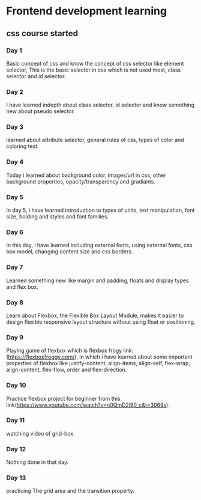 # Frontend development learning


## css course started

### Day 1
Basic concept of css and know the concept of css selector like element selector, This
is the basic selector in css which is not used most, class selector and id selector.

### Day 2
I have learned indepth about class selector, id selector and know something new 
about pseudo selector. 

### Day 3 
learned about attribute selector, general rules of css, types of color and coloring test.

### Day 4 
Today i learned about background color, images/url in css, other background properties,
opacity/transparency and gradiants.

### Day 5
In day 5, i have learned introduction to types of units, text manipulation, font size, bolding and styles and font families.

### Day 6
In this day, i have learned including external fonts, using external fonts, css box model, changing content size and css borders.

### Day 7
Learned something new like margin and padding, floats and display types and flex box.

### Day 8
Learn about Flexbox, the Flexible Box Layout Module, makes it easier to design flexible responsive layout structure without using float or positioning.

### Day 9
Playing game of flexbox which is flexbox frogy link:(https://flexboxfroggy.com/), in which i have learned about some important properties of flexbox like justify-content, align-items, align-self, flex-wrap, align-content, flex-flow, order and flex-direction.

### Day 10 
Practice flexbox project for beginner from this link(https://www.youtube.com/watch?v=n0QmD2i90_c&t=3069s).

### Day 11
watching video of grid-box.

### Day 12
Nothing done in that day.

### Day 13 
practicing The grid area and the transition property.